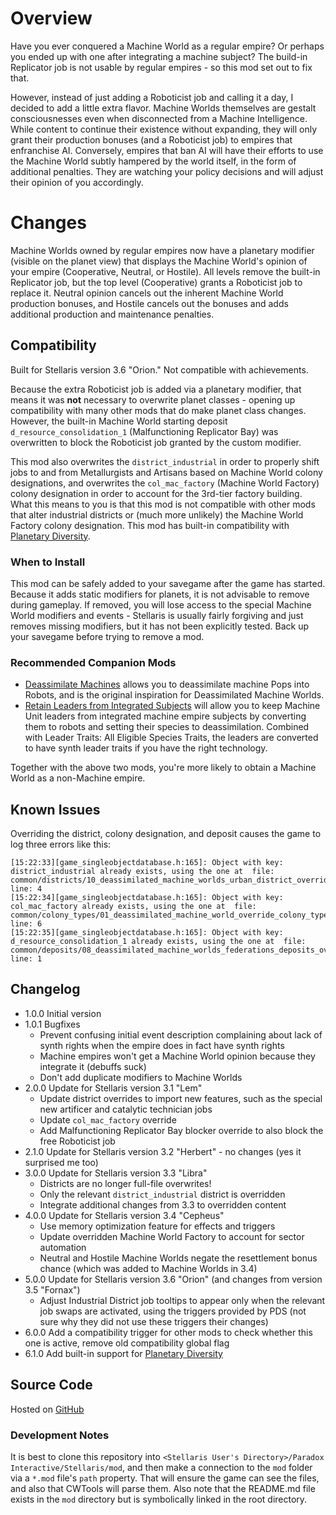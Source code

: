 # Overview

Have you ever conquered a Machine World as a regular empire?  Or perhaps you ended up with one after integrating a machine subject?  The build-in Replicator job is not usable by regular empires - so this mod set out to fix that.

However, instead of just adding a Roboticist job and calling it a day, I decided to add a little extra flavor.  Machine Worlds themselves are gestalt consciousnesses even when disconnected from a Machine Intelligence.  While content to continue their existence without expanding, they will only grant their production bonuses (and a Roboticist job) to empires that enfranchise AI.  Conversely, empires that ban AI will have their efforts to use the Machine World subtly hampered by the world itself, in the form of additional penalties.  They are watching your policy decisions and will adjust their opinion of you accordingly.

# Changes

Machine Worlds owned by regular empires now have a planetary modifier (visible on the planet view) that displays the Machine World's opinion of your empire (Cooperative, Neutral, or Hostile).  All levels remove the built-in Replicator job, but the top level (Cooperative) grants a Roboticist job to replace it.  Neutral opinion cancels out the inherent Machine World production bonuses, and Hostile cancels out the bonuses and adds additional production and maintenance penalties.

## Compatibility

Built for Stellaris version 3.6 "Orion."  Not compatible with achievements.

Because the extra Roboticist job is added via a planetary modifier, that means it was **not** necessary to overwrite planet classes - opening up compatibility with many other mods that do make planet class changes.  However, the built-in Machine World starting deposit `d_resource_consolidation_1` (Malfunctioning Replicator Bay) was overwritten to block the Roboticist job granted by the custom modifier.

This mod also overwrites the `district_industrial` in order to properly shift jobs to and from Metallurgists and Artisans based on Machine World colony designations, and overwrites the `col_mac_factory` (Machine World Factory) colony designation in order to account for the 3rd-tier factory building.  What this means to you is that this mod is not compatible with other mods that alter industrial districts or (much more unlikely) the Machine World Factory colony designation.  This mod has built-in compatibility with [Planetary Diversity](https://steamcommunity.com/sharedfiles/filedetails/?id=819148835).

### When to Install

This mod can be safely added to your savegame after the game has started.  Because it adds static modifiers for planets, it is not advisable to remove during gameplay.  If removed, you will lose access to the special Machine World modifiers and events - Stellaris is usually fairly forgiving and just removes missing modifiers, but it has not been explicitly tested.  Back up your savegame before trying to remove a mod.

### Recommended Companion Mods

* [Deassimilate Machines](https://steamcommunity.com/sharedfiles/filedetails/?id=2553812372) allows you to deassimilate machine Pops into Robots, and is the original inspiration for Deassimilated Machine Worlds.
* [Retain Leaders from Integrated Subjects](https://steamcommunity.com/sharedfiles/filedetails/?id=2553818684) will allow you to keep Machine Unit leaders from integrated machine empire subjects by converting them to robots and setting their species to deassimilation.  Combined with Leader Traits: All Eligible Species Traits, the leaders are converted to have synth leader traits if you have the right technology.

Together with the above two mods, you're more likely to obtain a Machine World as a non-Machine empire.

## Known Issues

Overriding the district, colony designation, and deposit causes the game to log three errors like this:

```
[15:22:33][game_singleobjectdatabase.h:165]: Object with key: district_industrial already exists, using the one at  file: common/districts/10_deassimilated_machine_worlds_urban_district_overrides.txt line: 4
[15:22:34][game_singleobjectdatabase.h:165]: Object with key: col_mac_factory already exists, using the one at  file: common/colony_types/01_deassimilated_machine_world_override_colony_types.txt line: 6
[15:22:35][game_singleobjectdatabase.h:165]: Object with key: d_resource_consolidation_1 already exists, using the one at  file: common/deposits/08_deassimilated_machine_worlds_federations_deposits_overrides.txt line: 1
```

## Changelog

* 1.0.0 Initial version
* 1.0.1 Bugfixes
    * Prevent confusing initial event description complaining about lack of synth rights when the empire does in fact have synth rights
    * Machine empires won't get a Machine World opinion because they integrate it (debuffs suck)
    * Don't add duplicate modifiers to Machine Worlds
* 2.0.0 Update for Stellaris version 3.1 "Lem"
    * Update district overrides to import new features, such as the special new artificer and catalytic technician jobs
    * Update `col_mac_factory` override
    * Add Malfunctioning Replicator Bay blocker override to also block the free Roboticist job
* 2.1.0 Update for Stellaris version 3.2 "Herbert" - no changes (yes it surprised me too)
* 3.0.0 Update for Stellaris version 3.3 "Libra"
    * Districts are no longer full-file overwrites!
    * Only the relevant `district_industrial` district is overridden
    * Integrate additional changes from 3.3 to overridden content
* 4.0.0 Update for Stellaris version 3.4 "Cepheus"
    * Use memory optimization feature for effects and triggers
    * Update overridden Machine World Factory to account for sector automation
    * Neutral and Hostile Machine Worlds negate the resettlement bonus chance (which was added to Machine Worlds in 3.4)
* 5.0.0 Update for Stellaris version 3.6 "Orion" (and changes from version 3.5 "Fornax")
    * Adjust Industrial District job tooltips to appear only when the relevant job swaps are activated, using the triggers provided by PDS (not sure why they did not use these triggers their changes)
* 6.0.0 Add a compatibility trigger for other mods to check whether this one is active, remove old compatibility global flag
* 6.1.0 Add built-in support for [Planetary Diversity](https://steamcommunity.com/sharedfiles/filedetails/?id=819148835)

## Source Code

Hosted on [GitHub](https://github.com/corsairmarks/deassimilated_machine_worlds)

### Development Notes

It is best to clone this repository into `<Stellaris User's Directory>/Paradox Interactive/Stellaris/mod`, and then make a connection to the `mod` folder via a `*.mod` file's `path` property.  That will ensure the game can see the files, and also that CWTools will parse them.  Also note that the README.md file exists in the `mod` directory but is symbolically linked in the root directory.